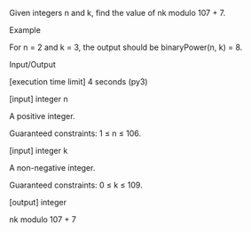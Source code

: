 Given integers n and k, find the value of nk modulo 107 + 7.

Example

For n = 2 and k = 3, the output should be
binaryPower(n, k) = 8.

Input/Output

[execution time limit] 4 seconds (py3)

[input] integer n

A positive integer.

Guaranteed constraints:
1 ≤ n ≤ 106.

[input] integer k

A non-negative integer.

Guaranteed constraints:
0 ≤ k ≤ 109.

[output] integer

nk modulo 107 + 7